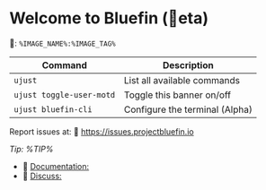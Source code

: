# Welcome to Bluefin (󰂡eta) 
: `%IMAGE_NAME%:%IMAGE_TAG%`

| Command | Description |
| ------- | ----------- |
| `ujust`  | List all available commands |
| `ujust toggle-user-motd` | Toggle this banner on/off | 
| `ujust bluefin-cli` | Configure the terminal (Alpha) |

Report issues at: 󰊤 https://issues.projectbluefin.io

*Tip: %TIP%*

- 󰈙 [Documentation:](http://docs.projectbluefin.io/)
- 󰊌 [Discuss:](https://community.projectbluefin.io/)
